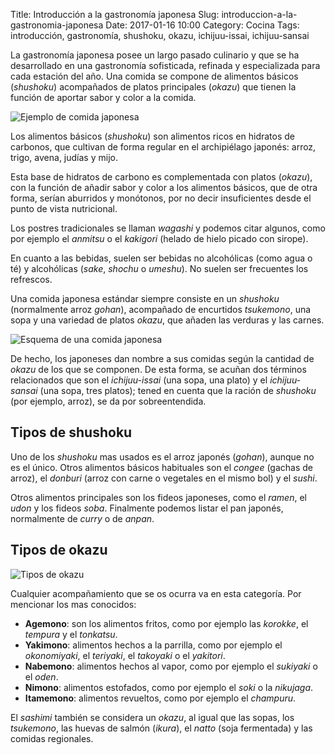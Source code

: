 Title: Introducción a la gastronomía japonesa
Slug: introduccion-a-la-gastronomia-japonesa
Date: 2017-01-16 10:00
Category: Cocina
Tags: introducción, gastronomía, shushoku, okazu, ichijuu-issai, ichijuu-sansai



La gastronomía japonesa posee un largo pasado culinario y que se ha desarrollado en una gastronomía sofisticada, refinada y especializada para cada estación del año. Una comida se compone de alimentos básicos (*shushoku*) acompañados de platos principales (*okazu*) que tienen la función de aportar sabor y color a la comida.

![Ejemplo de comida japonesa]({filename}/images/ejemplo_comida_japonesa.jpg)

Los alimentos básicos (*shushoku*) son alimentos ricos en hidratos de carbonos, que cultivan de forma regular en el archipiélago japonés: arroz, trigo, avena, judías y mijo.

Esta base de hidratos de carbono es complementada con platos (*okazu*), con la función de añadir sabor y color a los alimentos básicos, que de otra forma, serían aburridos y monótonos, por no decir insuficientes desde el punto de vista nutricional.

Los postres tradicionales se llaman *wagashi* y podemos citar algunos, como por ejemplo el *anmitsu* o el *kakigori* (helado de hielo picado con sirope).

En cuanto a las bebidas, suelen ser bebidas no alcohólicas (como agua o té) y alcohólicas (*sake*, *shochu* o *umeshu*). No suelen ser frecuentes los refrescos.

Una comida japonesa estándar siempre consiste en un *shushoku* (normalmente arroz *gohan*), acompañado de encurtidos *tsukemono*, una sopa y una variedad de platos *okazu*, que añaden las verduras y las carnes.

![Esquema de una comida japonesa]({filename}/images/esquema_comida_japonesa.jpg)

De hecho, los japoneses dan nombre a sus comidas según la cantidad de *okazu* de los que se componen. De esta forma, se acuñan dos términos relacionados que son el *ichijuu-issai* (una sopa, una plato) y el *ichijuu-sansai* (una sopa, tres platos); tened en  cuenta que la ración de *shushoku* (por ejemplo, arroz), se da por sobreentendida.

## Tipos de shushoku

Uno de los *shushoku* mas usados es el arroz japonés (*gohan*), aunque no es el único. Otros alimentos básicos habituales son el *congee* (gachas de arroz), el *donburi* (arroz con carne o vegetales en el mismo bol) y el *sushi*.

Otros alimentos principales son los fideos japoneses, como el *ramen*, el *udon* y los fideos *soba*. Finalmente podemos listar el pan japonés, normalmente de *curry* o de *anpan*.

## Tipos de okazu

![Tipos de okazu]({filename}/images/tipos_de_okazu.jpg)

Cualquier acompañamiento que se os ocurra va en esta categoría. Por mencionar los mas conocidos:

* **Agemono**: son los alimentos fritos, como por ejemplo las *korokke*, el *tempura* y el *tonkatsu*.
* **Yakimono**: alimentos hechos a la parrilla, como por ejemplo el *okonomiyaki*, el *teriyaki*, el *takoyaki* o el *yakitori*.
* **Nabemono**: alimentos hechos al vapor, como por ejemplo el *sukiyaki* o el *oden*.
* **Nimono**: alimentos estofados, como por ejemplo el *soki* o la *nikujaga*.
* **Itamemono**: alimentos revueltos, como por ejemplo el *champuru*.

El *sashimi* también se considera un *okazu*, al igual que las sopas, los *tsukemono*, las huevas de salmón (*ikura*), el *natto* (soja fermentada) y las comidas regionales.
